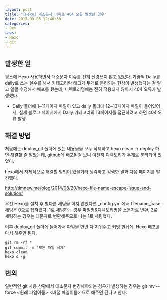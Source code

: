 ```yaml
---
layout: post
title: "[Hexo] 대소문자 이슈로 404 오류 발생한 경우"
date: 2017-03-05 12:40:38
categories:
- Dev
tags:
- Hexo
- git
---
```


## 발생한 일

평소에 Hexo 사용하면서 대소문자 이슈를 전혀 신경쓰지 않고 있었다.
가끔씩 Daily를 daily로 쓰는 실수를 해서 카테고리랑 태그가 두개로 분리되는 현상이 발생했다는 걸 알고 일괄 수정해서 배포를 했는데, 디렉토리명에는 전혀 적용되지 않아서 404 오류가 발생했다.

*   Daily 폴더에 1~11페이지 파일이 있고 daily 폴더에 12~13페이지 파일이 들어있어서, 실제 블로그 페이지에서 Daily 카테고리의 13페이지를 접근하려고 하면 404 오류 발생.

## 해결 방법

처음에는 deploy_git 폴더에 있는 내용물을 모두 삭제하고 hexo clean -> deploy 하면 해결할 줄 알았는데, github에 배포된걸 보니 여전히 디렉토리가 두개로 분리되어 있었다.

hexo에서 자체적으로 해결할 방법이 있을거라 생각하고 검색한 결과 다음 페이지를 발견했다.

http://timnew.me/blog/2014/08/20/hexo-file-name-escape-issue-and-solution/

우선 Hexo를 설치 후 별다른 세팅을 하지 않았다면 _config.yml에서 filename_case 세팅은 0으로 잡혀있다.
1로 세팅하는 경우 파일명&디렉토리명을 소문자로 변환, 2로 세팅하는 경우는 대문자로 변환해주므로 나는 1로 세팅했다.

이후 deploy_git 폴더에 들어가서 파일을 한번 다 지워주고 커밋 한뒤에, Hexo 배포를 다시 해주면 된다.

```
git rm -rf *
git commit -m "모든 파일 삭제"
hexo clean
hexo d -g
```



## 번외

일반적인 git 사용 상황에서 대소문자 변경해야되는 경우가 발생하는 경우는 git mv --force <원래 파일이름> <바꿀 파일이름> 으로 해주면 된다고 한다.
